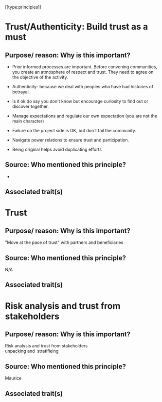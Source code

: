 [[type:principles]]

# Trust/Authenticity: Build trust as a must

## Purpose/ reason: Why is this important?

- Prior informed processes are important. Before convening communities, you create an atmosphere of respect and trust. They need to agree on the objective of the activity.  
  
- Authenticity- because we deal with peoples who have had histories of betrayal.  
  
- Is it ok do say you don't know but encourage curiosity to find out or discover together.  
  
- Manage expectations and regulate our own expectation (you are not the main character)  
  
- Failure on the project side is OK, but don´t fail the community.  
  
- Navigate power relations to ensure trust and participation.  
  
- Being original helps avoid duplicating efforts

## Source: Who mentioned this principle?

-

## Associated trait(s)
  


## 
  


## 
   


# Trust

## Purpose/ reason: Why is this important?

"Move at the pace of trust" with partners and beneficiaries

## Source: Who mentioned this principle?

N/A

## Associated trait(s)
   


## 
   


## 
   


# Risk analysis and trust from stakeholders 

## Purpose/ reason: Why is this important?

Risk analysis and trust from stakeholders  
unpacking and  stratifieing

## Source: Who mentioned this principle?

Maurice

## Associated trait(s)
   


## 
   


##